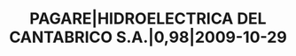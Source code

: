 ---
layout: asset
title: PAGARE|HIDROELECTRICA DEL CANTABRICO S.A.|0,98|2009-10-29
isin: ES05060252P2
---
